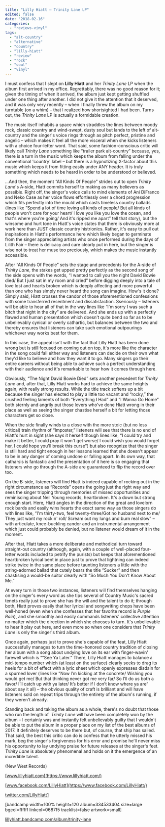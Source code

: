 ```yaml
---
title: "Lilly Hiatt – Trinity Lane LP"
edited: false
date: "2018-02-16"
categories:
  - "reviews-vinyl"
tags:
  - "alt-country"
  - "alternative"
  - "country"
  - "lilly-hiatt"
  - "review"
  - "rock"
  - "soul"
  - "vinyl"
---
```


I must confess that I slept on **Lilly Hiatt** and her _Trinity Lane_ LP when the album first arrived in my office. Regrettably, there was no good reason for it; given the timing of when it arrived, the album just kept getting shuffled under one thing after another. I did not give it the attention that it deserved, and it was only very recently – when I finally threw the album on my turntable (on a whim) – that I realized how shortsighted I had been. Turns out, the _Trinity Lane_ LP is actually a formidable creation.

The music itself inhabits a space which straddles the lines between moody rock, classic country and wind-swept, dusty soul but lands to the left of alt-country and the singer's voice rings through as pitch perfect, pristine and angelic – which makes it feel all the more visceral when she kicks listeners with a choice four-letter word. That said, some fashion-conscious critic will likely call _Trinity Lane_ something like “trailer park alt-country” because, yes, there is a turn in the music which keeps the album from falling under the conventional 'country' label – but there is a hypnotizing X-factor about this music which keeps it from fitting easily under ANY header. It is truly something which needs to be heard in order to be understood or believed.

...And then, the moment “All Kinds Of People” strides out to open _Trinity Lane_'s A-side, Hiatt commits herself to making as many believers as possible. Right off, the singer's voice calls to mind elements of Ani DiFranco and Neko Case as her voice flows effortlessly over a chord progression which fits perfectly into the mould which casts timeless country ballads (lines like “Spend a lot of time loving all kinds of people/ But all kinds of people won't care for your heart/ I love you like you love the ocean, and that's where you're going/ And it's ripped me apart” tell that story), but the winsome and hurt tone in Hiatt's voice states that there is obviously more at work here than JUST classic country histrionics. Rather, it's easy to pull out inspirations in Hiatt's performance here which likely began to germinate from the singer appreciating artists who once performed during the days of Lilith Fair – there is delicacy and care clearly put in here, but the singer is wise not to treat her muse too preciously, which makes the music instantly accessible.

After “All Kinds Of People” sets the stage and precedents for the A-side of _Trinity Lane_, the stakes get upped pretty perfectly as the second song of the side opens with the words, “I wanted to call you the night David Bowie died/ But I just sat in my room and cried” before digging deeply into a tale of love lost and hearts broken which is deeply affecting and more powerful than one who has simply never heard the song can imagine. How's it done? Simply said, Hiatt crosses the candor of those aforementioned confessions with some transferred resentment and dissatisfaction. Sseriously – listeners will be able to hear all of that in the way lines like “I'm sorry I was such a bitch that night in the city” are delivered. And she ends up with a perfectly flawed and human presentation which doesn't quite bend so far as to be unbelievably cynical or overly cathartic, but balances between the two and thereby ensures that listeners can take such emotional outpourings whichever way works best for them.

In this case, the appeal isn't with the fact that Lilly Hiatt has been done wrong but is still focused on coming out on top, it's more like the character in the song could fall either way and listeners can decide on their own what they'd like to believe and how they want it to go. Many singers go their entire careers without being able to achieve such a perfect understanding with their audience and it's remarkable to hear how it comes through here.

Obviously, “The Night David Bowie Died” sets another precedent for _Trinity Lane_ and, after that, Lilly Hiatt works hard to achieve the same heights again, with really strong results. While the title track softens up a bit because the singer has elected to play a little too vacant and “rocky,” the crushed feeling laments of both “Everything I Had” and “I Wanna Go Home” both sternly and angrily put those lovers who've done Hiatt wrong in their place as well as seeing the singer chastise herself a bit for letting those characters get so close.

When the side finally winds to a close with the more stoic (but no less critical) train rhythm of “Imposter,” listeners will see that there is no end of Hiatt's hurt in sight (she says it herself though lines like, “I could try and make it better, I could pray it won't get worse/ I could wish you would forget her, I could hope you'll break this curse”) but also recognize that the singer is still hard and tight enough in her lessons learned that she doesn't appear to be in any danger of coming undone or falling apart. In its own way, that catharsis is fantastic and the presentation of it here is so engaging that listeners who go through the A-side are guaranteed to flip the record over too.

On the B-side, listeners will find Hiatt is indeed capable of rocking out in the right circumstance as “Records” opens the going just the right way and sees the singer tripping through memories of missed opportunities and reminiscing about Neil Young records, heartbroken. It's a down but strong enough start. Here, Hiatt angles in the direction of the great and lovelorn rock bards and easily wins hearts the exact same way as those singers do with lines like, “I'm thirty-two, feel twenty-three/Got no husband next to me/ They just want my rock n' roll/ Scream out my lungs and burn real slow” – with articulate, knee-buckling candor and an instrumental arrangement which just could probably be denied, but no listener would dream of it in the moment.

After that, Hiatt takes a more deliberate and methodical turn toward straight-out country (although, again, with a couple of well-placed four-letter words included to petrify the purists) but keeps that aforementioned heartbroken lyrical bent in place just to prove that lightning can indeed strike twice in the same place before taunting listeners a little with the string-adorned ballad that cutely bears the title “Sucker” and then chastising a would-be suitor clearly with “So Much You Don't Know About Me.”

At every turn in those two instances, listeners will find themselves hanging on the singer's every word as she tips several of Country Music's sacred tenets really just to prove she has the will and the talent to do it; through both, Hiatt proves easily that her lyrical and songwriting chops have been well-honed (even when she confesses that her favorite record is _Purple Rain_), and she smoothly and easily commands listeners' collective attention no matter which the direction in which she chooses to turn. It's unbelievable to hear it play out here, and even more so when one considers that _Trinity Lane_ is only the singer's third album.

Once again, perhaps just to prove she's capable of the feat, Lilly Hiatt successfully manages to turn the time-honored country tradition of closing her album with a song about undying love on its ear with finger-wavin' farewell which is “”See Ya Later.” There, Lilly Hiatt manages to balance a mid-tempo number which (at least on the surface) clearly seeks to drag its heels for a bit of effect with a lyric sheet which openly expresses disdain for a spurned lover (lines like “Now I’m kicking at the concrete/ Wishing you would get me/ But that thinking never got me very far/ So I’ll do us both a favor/ I’ll catch up with ya later/ It’s better if I don’t know where ya are” about say it all) – the obvious quality of craft is brilliant and will have listeners sold on repeat trips through the entirety of the album's running, if they weren't already.

Standing back and taking the album as a whole, there's no doubt that those who run the length of  _Trinity Lane_ will have been completely won by the album – I certainly was and instantly felt unbelievably guilty that I wouldn't be able to put the album in a proper place on my list of the best albums of 2017. It definitely deserves to be there but, of course, that ship has sailed. That said, the best this critic can do is confess that he utterly missed his mark, beg the singer's forgiveness for his error and promise he'll never miss his opportunity to lay undying praise for future releases at the singer's feet. _Trinity Lane_ is absolutely phenomenal and holds on it the emergence of an incredible talent.

(New West Records)

[www.lillyhiatt.com](https://www.lillyhiatt.com/)

[www.facebook.com/LillyHiatt](https://www.facebook.com/LillyHiatt/)

[twitter.com/LillyHiatt1](https://twitter.com/LillyHiatt1?ref_src=twsrc%5Egoogle%7Ctwcamp%5Eserp%7Ctwgr%5Eauthor)

\[bandcamp width=100% height=120 album=334533404 size=large bgcol=ffffff linkcol=0687f5 tracklist=false artwork=small\]

[lillyhiatt.bandcamp.com/album/trinity-lane](https://lillyhiatt.bandcamp.com/album/trinity-lane)
